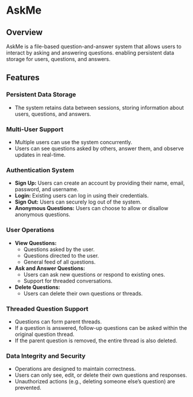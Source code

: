 # AskMe

## Overview
AskMe is a file-based question-and-answer system that allows users to interact by asking and answering questions.
enabling persistent data storage for users, questions, and answers.

## Features

### Persistent Data Storage
- The system retains data between sessions, storing information about users, questions, and answers.

### Multi-User Support
- Multiple users can use the system concurrently.
- Users can see questions asked by others, answer them, and observe updates in real-time.

### Authentication System
- **Sign Up:** Users can create an account by providing their name, email, password, and username.
- **Login:** Existing users can log in using their credentials.
- **Sign Out:** Users can securely log out of the system.
- **Anonymous Questions:** Users can choose to allow or disallow anonymous questions.

### User Operations
- **View Questions:**
  - Questions asked by the user.
  - Questions directed to the user.
  - General feed of all questions.
- **Ask and Answer Questions:**
  - Users can ask new questions or respond to existing ones.
  - Support for threaded conversations.
- **Delete Questions:**
  - Users can delete their own questions or threads.

### Threaded Question Support
- Questions can form parent threads.
- If a question is answered, follow-up questions can be asked within the original question thread.
- If the parent question is removed, the entire thread is also deleted.

### Data Integrity and Security
- Operations are designed to maintain correctness.
- Users can only see, edit, or delete their own questions and responses.
- Unauthorized actions (e.g., deleting someone else’s question) are prevented.
